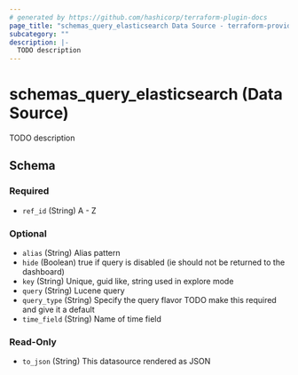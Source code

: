 ```yaml
---
# generated by https://github.com/hashicorp/terraform-plugin-docs
page_title: "schemas_query_elasticsearch Data Source - terraform-provider-schemas"
subcategory: ""
description: |-
  TODO description
---
```


# schemas_query_elasticsearch (Data Source)

TODO description



<!-- schema generated by tfplugindocs -->
## Schema

### Required

- `ref_id` (String) A - Z

### Optional

- `alias` (String) Alias pattern
- `hide` (Boolean) true if query is disabled (ie should not be returned to the dashboard)
- `key` (String) Unique, guid like, string used in explore mode
- `query` (String) Lucene query
- `query_type` (String) Specify the query flavor
TODO make this required and give it a default
- `time_field` (String) Name of time field

### Read-Only

- `to_json` (String) This datasource rendered as JSON


